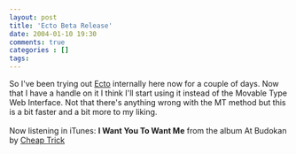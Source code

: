 ```yaml
---
layout: post
title: 'Ecto Beta Release'
date: 2004-01-10 19:30
comments: true
categories : []
tags:
---
```

So I've been trying out <a href="http://www.kung-foo.tv/ecto/">Ecto</a> internally here now for a couple of days. Now that I have a handle on it I think I'll start using it instead of the Movable Type Web Interface. Not that there's anything wrong with the MT method but this is a bit faster and a bit more to my liking.
<br /><br />
Now listening in iTunes:  <strong>I Want You To Want Me</strong> from the album At Budokan by <a href="http://www.google.com/search?q=%22Cheap Trick%22">Cheap Trick</a><br /><br />

